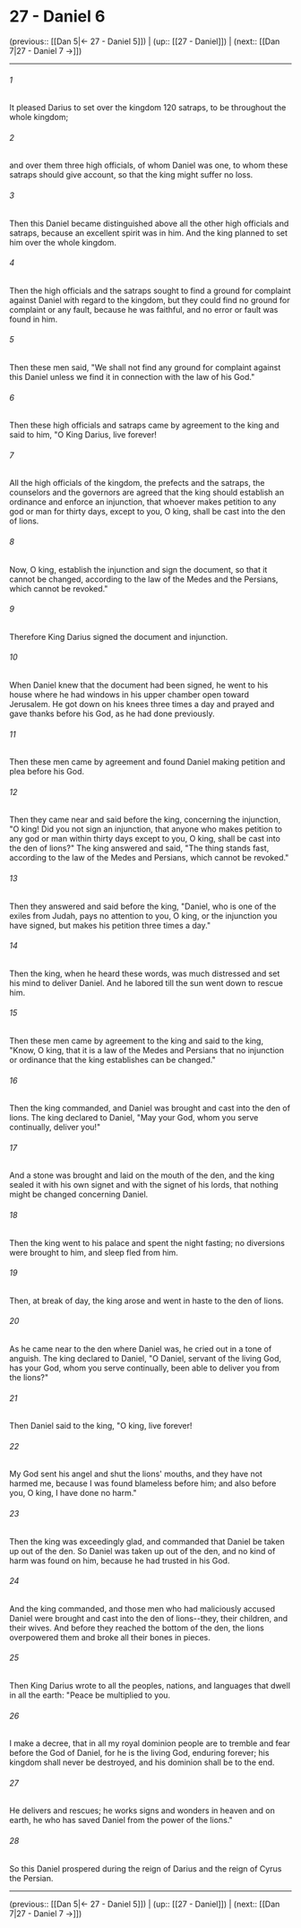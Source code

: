 # 27 - Daniel 6

(previous:: [[Dan 5|← 27 - Daniel 5]]) | (up:: [[27 - Daniel]]) | (next:: [[Dan 7|27 - Daniel 7 →]])

***


###### 1 
It pleased Darius to set over the kingdom 120 satraps, to be throughout the whole kingdom; 

###### 2 
and over them three high officials, of whom Daniel was one, to whom these satraps should give account, so that the king might suffer no loss. 

###### 3 
Then this Daniel became distinguished above all the other high officials and satraps, because an excellent spirit was in him. And the king planned to set him over the whole kingdom. 

###### 4 
Then the high officials and the satraps sought to find a ground for complaint against Daniel with regard to the kingdom, but they could find no ground for complaint or any fault, because he was faithful, and no error or fault was found in him. 

###### 5 
Then these men said, "We shall not find any ground for complaint against this Daniel unless we find it in connection with the law of his God." 

###### 6 
Then these high officials and satraps came by agreement to the king and said to him, "O King Darius, live forever! 

###### 7 
All the high officials of the kingdom, the prefects and the satraps, the counselors and the governors are agreed that the king should establish an ordinance and enforce an injunction, that whoever makes petition to any god or man for thirty days, except to you, O king, shall be cast into the den of lions. 

###### 8 
Now, O king, establish the injunction and sign the document, so that it cannot be changed, according to the law of the Medes and the Persians, which cannot be revoked." 

###### 9 
Therefore King Darius signed the document and injunction. 

###### 10 
When Daniel knew that the document had been signed, he went to his house where he had windows in his upper chamber open toward Jerusalem. He got down on his knees three times a day and prayed and gave thanks before his God, as he had done previously. 

###### 11 
Then these men came by agreement and found Daniel making petition and plea before his God. 

###### 12 
Then they came near and said before the king, concerning the injunction, "O king! Did you not sign an injunction, that anyone who makes petition to any god or man within thirty days except to you, O king, shall be cast into the den of lions?" The king answered and said, "The thing stands fast, according to the law of the Medes and Persians, which cannot be revoked." 

###### 13 
Then they answered and said before the king, "Daniel, who is one of the exiles from Judah, pays no attention to you, O king, or the injunction you have signed, but makes his petition three times a day." 

###### 14 
Then the king, when he heard these words, was much distressed and set his mind to deliver Daniel. And he labored till the sun went down to rescue him. 

###### 15 
Then these men came by agreement to the king and said to the king, "Know, O king, that it is a law of the Medes and Persians that no injunction or ordinance that the king establishes can be changed." 

###### 16 
Then the king commanded, and Daniel was brought and cast into the den of lions. The king declared to Daniel, "May your God, whom you serve continually, deliver you!" 

###### 17 
And a stone was brought and laid on the mouth of the den, and the king sealed it with his own signet and with the signet of his lords, that nothing might be changed concerning Daniel. 

###### 18 
Then the king went to his palace and spent the night fasting; no diversions were brought to him, and sleep fled from him. 

###### 19 
Then, at break of day, the king arose and went in haste to the den of lions. 

###### 20 
As he came near to the den where Daniel was, he cried out in a tone of anguish. The king declared to Daniel, "O Daniel, servant of the living God, has your God, whom you serve continually, been able to deliver you from the lions?" 

###### 21 
Then Daniel said to the king, "O king, live forever! 

###### 22 
My God sent his angel and shut the lions' mouths, and they have not harmed me, because I was found blameless before him; and also before you, O king, I have done no harm." 

###### 23 
Then the king was exceedingly glad, and commanded that Daniel be taken up out of the den. So Daniel was taken up out of the den, and no kind of harm was found on him, because he had trusted in his God. 

###### 24 
And the king commanded, and those men who had maliciously accused Daniel were brought and cast into the den of lions--they, their children, and their wives. And before they reached the bottom of the den, the lions overpowered them and broke all their bones in pieces. 

###### 25 
Then King Darius wrote to all the peoples, nations, and languages that dwell in all the earth: "Peace be multiplied to you. 

###### 26 
I make a decree, that in all my royal dominion people are to tremble and fear before the God of Daniel, for he is the living God, enduring forever; his kingdom shall never be destroyed, and his dominion shall be to the end. 

###### 27 
He delivers and rescues; he works signs and wonders in heaven and on earth, he who has saved Daniel from the power of the lions." 

###### 28 
So this Daniel prospered during the reign of Darius and the reign of Cyrus the Persian.

***

(previous:: [[Dan 5|← 27 - Daniel 5]]) | (up:: [[27 - Daniel]]) | (next:: [[Dan 7|27 - Daniel 7 →]])
